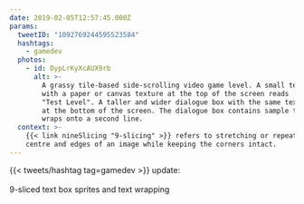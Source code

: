 ```yaml
---
date: 2019-02-05T12:57:45.000Z
params:
  tweetID: "1092769244595523584"
  hashtags:
    - gamedev
  photos:
    - id: DypLrKyXcAUX9rb
      alt: >-
        A grassy tile-based side-scrolling video game level. A small text box
        with a paper or canvas texture at the top of the screen reads
        "Test Level". A taller and wider dialogue box with the same texture is
        at the bottom of the screen. The dialogue box contains sample text that
        wraps onto a second line.
  context: >-
    {{< link nineSlicing "9-slicing" >}} refers to stretching or repeating the
    centre and edges of an image while keeping the corners intact.
---
```


{{< tweets/hashtag tag=gamedev >}} update:\
\
9-sliced text box sprites and text wrapping
